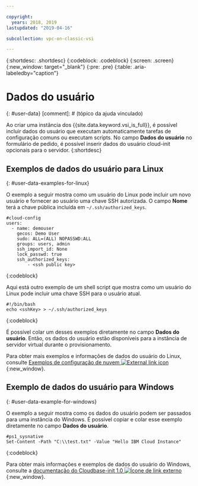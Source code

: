 ```yaml
---

copyright:
  years: 2018, 2019
lastupdated: "2019-04-16"

subcollection: vpc-on-classic-vsi

---
```


{:shortdesc: .shortdesc}
{:codeblock: .codeblock}
{:screen: .screen}
{:new_window: target="_blank"}
{:pre: .pre}
{:table: .aria-labeledby="caption"}

# Dados do usuário
{: #user-data}
[comment]: # (tópico da ajuda vinculado)

Ao criar uma instância dos {{site.data.keyword.vsi_is_full}}, é possível incluir dados do usuário que executam automaticamente tarefas de configuração comuns ou executam scripts. No campo **Dados do usuário** no formulário de pedido, é possível inserir dados do usuário cloud-init opcionais para o servidor.
{:shortdesc}

## Exemplos de dados do usuário para Linux 
{: #user-data-examples-for-linux}

O exemplo a seguir mostra como um usuário do Linux pode incluir um novo usuário e fornecer ao usuário uma chave SSH autorizada. O campo **Nome** terá a chave pública incluída em `~/.ssh/authorized_keys`. 

```
#cloud-config
users:
  - name: demouser
    gecos: Demo User
    sudo: ALL=(ALL) NOPASSWD:ALL
    groups: users, admin
    ssh_import_id: None
    lock_passwd: true
    ssh_authorized_keys:
        - <ssh public key>
```
{:codeblock}

Aqui está outro exemplo de um shell script que mostra como um usuário do Linux pode incluir uma chave SSH para o usuário atual.

```
#!/bin/bash
echo <sshKey> > ~/.ssh/authorized_keys
```
{:codeblock}

É possível colar um desses exemplos diretamente no campo **Dados do usuário**. Então, os dados do usuário estão disponíveis para a instância de servidor virtual durante o provisionamento. 

Para obter mais exemplos e informações de dados do usuário do Linux, consulte [Exemplos de configuração de nuvem ![External link icon](../icons/launch-glyph.svg "External link icon")](https://cloudinit.readthedocs.io/en/18.5/topics/examples.html){:new_window}.

## Exemplo de dados do usuário para Windows
{: #user-data-example-for-windows}

O exemplo a seguir mostra como os dados do usuário podem ser passados para uma instância do Windows. É possível copiar e colar esse exemplo diretamente no campo **Dados do usuário**.

```
#ps1_sysnative
Set-Content -Path "C:\\test.txt" -Value "Hello IBM Cloud Instance"
```
{:codeblock}

Para obter mais informações e exemplos de dados do usuário do Windows, consulte a [documentação do Cloudbase-init 1.0 ![Ícone de link externo](../icons/launch-glyph.svg "Ícone de link externo")](https://cloudbase-init.readthedocs.io/en/latest/userdata.html){:new_window}.
